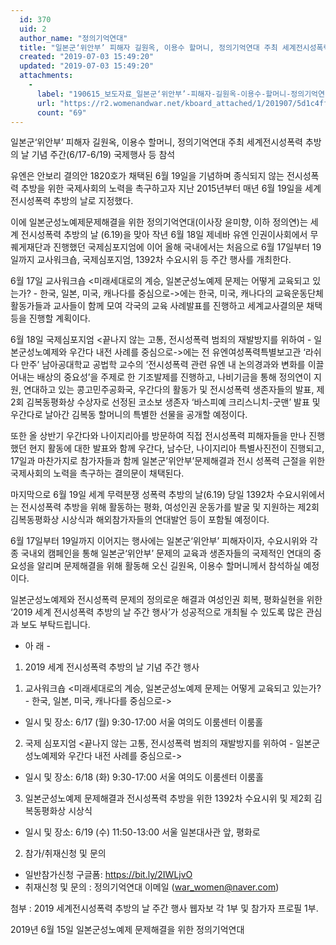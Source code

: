 ```yaml
---
  id: 370
  uid: 2
  author_name: "정의기억연대"
  title: "일본군‘위안부’ 피해자 길원옥, 이용수 할머니, 정의기억연대 주최 세계전시성폭력 추방의 날 기념 주간(6/17-6/19) 국제행사 등 참석"
  created: "2019-07-03 15:49:20"
  updated: "2019-07-03 15:49:20"
  attachments: 
    - 
      label: "190615_보도자료_일본군‘위안부’-피해자-길원옥-이용수-할머니-정의기억연대-주최-세계전시성폭력-추방의-날-기념-주간617-619-국제행사-등-참석.hwp"
      url: "https://r2.womenandwar.net/kboard_attached/1/201907/5d1c4ff0ae35f1489522.hwp"
      count: "69"
---
```

일본군‘위안부’ 피해자 길원옥, 이용수 할머니, 정의기억연대 주최 
세계전시성폭력 추방의 날 기념 주간(6/17-6/19) 국제행사 등 참석

 유엔은 안보리 결의안 1820호가 채택된 6월 19일을 기념하며 종식되지 않는 전시성폭력 추방을 위한 국제사회의 노력을 촉구하고자 지난 2015년부터 매년 6월 19일을 세계 전시성폭력 추방의 날로 지정했다. 

 이에 일본군성노예제문제해결을 위한 정의기억연대(이사장 윤미향, 이하 정의연)는 세계 전시성폭력 추방의 날 (6.19)을 맞아 작년 6월 18일 제네바 유엔 인권이사회에서 무퀘게재단과 진행했던 국제심포지엄에 이어 올해 국내에서는 처음으로 6월 17일부터 19일까지 교사워크숍, 국제심포지엄, 1392차 수요시위 등 주간 행사를 개최한다. 

 6월 17일 교사워크숍 <미래세대로의 계승, 일본군성노예제 문제는 어떻게 교육되고 있는가? - 한국, 일본, 미국, 캐나다를 중심으로->에는 한국, 미국, 캐나다의 교육운동단체 활동가들과 교사들이 함께 모여 각국의 교육 사례발표를 진행하고 세계교사결의문 채택 등을 진행할 계획이다. 

 6월 18일 국제심포지엄 <끝나지 않는 고통, 전시성폭력 범죄의 재발방지를 위하여 - 일본군성노예제와 우간다 내전 사례를 중심으로->에는 전 유엔여성폭력특별보고관 ‘라쉬다 만주’ 남아공대학교 공법학 교수의 ‘전시성폭력 관련 유엔 내 논의경과와 변화를 이끌어내는 배상의 중요성’을 주제로 한 기조발제를 진행하고, 나비기금을 통해 정의연이 지원, 연대하고 있는 콩고민주공화국, 우간다의 활동가 및 전시성폭력 생존자들의 발표, 제2회 김복동평화상 수상자로 선정된 코소보 생존자 ‘바스피예 크리스니치-굿맨’ 발표 및 우간다로 날아간 김복동 할머니의 특별한 선물을 공개할 예정이다. 

 또한 올 상반기 우간다와 나이지리아를 방문하여 직접 전시성폭력 피해자들을 만나 진행했던 현지 활동에 대한 발표와 함께 우간다, 남수단, 나이지리아 특별사진전이 진행되고, 17일과 마찬가지로 참가자들과 함께 일본군’위안부’문제해결과 전시 성폭력 근절을 위한 국제사회의 노력을 촉구하는 결의문이 채택된다. 

 마지막으로 6월 19일 세계 무력분쟁 성폭력 추방의 날(6.19) 당일 1392차 수요시위에서는 전시성폭력 추방을 위해 활동하는 평화, 여성인권 운동가를 발굴 및 지원하는 제2회 김복동평화상 시상식과 해외참가자들의 연대발언 등이 포함될 예정이다. 

 6월 17일부터 19일까지 이어지는 행사에는 일본군‘위안부’ 피해자이자, 수요시위와 각종 국내외 캠페인을 통해 일본군‘위안부’ 문제의 교육과 생존자들의 국제적인 연대의 중요성을 알리며 문제해결을 위해 활동해 오신 길원옥, 이용수 할머니께서 참석하실 예정이다. 

 일본군성노예제와 전시성폭력 문제의 정의로운 해결과 여성인권 회복, 평화실현을 위한 ‘2019 세계 전시성폭력 추방의 날 주간 행사’가 성공적으로 개최될 수 있도록 많은 관심과 보도 부탁드립니다. 

- 아 래 - 

1. 2019 세계 전시성폭력 추방의 날 기념 주간 행사
1) 교사워크숍 <미래세대로의 계승, 일본군성노예제 문제는 어떻게 교육되고 있는가? - 한국, 일본, 미국, 캐나다를 중심으로->
- 일시 및 장소: 6/17 (월) 9:30-17:00 서울 여의도 이룸센터 이룸홀 

2) 국제 심포지엄 <끝나지 않는 고통, 전시성폭력 범죄의 재발방지를 위하여 - 일본군성노예제와 우간다 내전 사례를 중심으로->
- 일시 및 장소: 6/18 (화) 9:30-17:00 서울 여의도 이룸센터 이룸홀 

3) 일본군성노예제 문제해결과 전시성폭력 추방을 위한 1392차 수요시위 및 제2회 김복동평화상 시상식
- 일시 및 장소: 6/19 (수) 11:50-13:00 서울 일본대사관 앞, 평화로

2. 참가/취재신청 및 문의
- 일반참가신청 구글폼: https://bit.ly/2IWLjvO
- 취재신청 및 문의 : 정의기억연대 이메일 (war_women@naver.com)

첨부 : 2019 세계전시성폭력 추방의 날 주간 행사 웹자보 각 1부 및 참가자 프로필 1부.


2019년 6월 15일 
일본군성노예제 문제해결을 위한 정의기억연대